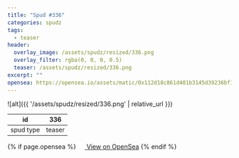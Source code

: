 ```yaml
---
title: "Spud #336"
categories: spudz
tags:
  - teaser
header:
  overlay_image: /assets/spudz/resized/336.png
  overlay_filter: rgba(0, 0, 0, 0.5)
  teaser: /assets/spudz/resized/336.png
excerpt: ""
opensea: https://opensea.io/assets/matic/0x112d18c861d401b3145d39236bf149f01e18beed/336
---
```

![alt]({{ '/assets/spudz/resized/336.png' | relative_url }})

| id | 336 |
|-|-|
| spud type | teaser |

{% if page.opensea %}
<a href="{{page.opensea}}" class="btn btn--info" onclick="window.open(this.href, '_blank'); return false;"><img src="/assets/images/opensea.svg" width="16px"><span>  View on OpenSea</span></a>
{% endif %}
